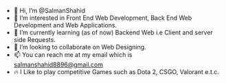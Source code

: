 - 👋 Hi, I’m @SalmanShahid
- 👀 I’m interested in Front End Web Development, Back End Web Development and Web Applications.
- 🌱 I’m currently learning (as of now) Backend Web i.e Client and server side Requests.
- 💞️ I’m looking to collaborate on Web Designing.
- 📫 You can reach me at my email which is salmanshahid8896@gmail.com
- 🔥  I Like to play competitive Games such as Dota 2, CSGO, Valorant e.t.c.

<!---
SalmanShahid888/SalmanShahid888 is a ✨ special ✨ repository because its `README.md` (this file) appears on your GitHub profile.
You can click the Preview link to take a look at your changes.
--->
